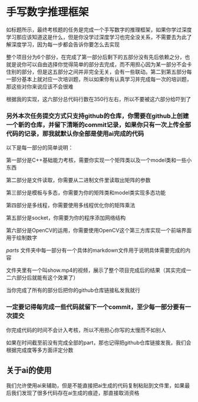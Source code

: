 # 手写数字推理框架
如标题所示，最终考核题的任务是完成一个手写数字的推理框架，如果你学过深度学习那应该知道这是什么，但是你没学过深度学习也完全没关系，不需要去为此了解深度学习，因为每一步都会告诉你要怎么去实现

整个项目分为6个部分，在完成了第一部分后剩下的五部分没有先后依赖之分，也就是说你可以自由选择你觉得简单的部分去完成，而不用担心因为某一部分不会卡住别的部分，但是这五部分之间并非完全无关，会有一些联动。第二到第五部分每一部分基本上就对应一次培训题，所以如果你有认真学习并完成每一次的培训题，那这些对你来说应该不会很难

根据我的实现，这六部分总代码行数在350行左右，所以不要被这六部分给吓到了

### **另外本次任务提交方式只支持github的仓库，你需要在github上创建一个新的仓库，并留下清晰的commit记录，如果你只有一次上传全部代码的记录，那我就默认你全部是使用ai完成的代码**

以下是每一部分的简单说明：

第一部分是C++基础能力考核，需要你实现一个矩阵类以及一个model类和一些小东西

第二部分是文件读取，你需要从二进制文件里读取出矩阵的参数

第三部分是模板与多态，你需要为你的矩阵类和model类实现多态功能

第四部分是多线程，你需要使用多线程优化你的矩阵乘法

第五部分是socket，你需要为你的程序添加网络结构

第六部分是OpenCV的运用，你需要使用OpenCV这个第三方库实现一个前端界面用于绘制数字

*parts* 文件夹中每一部分有一个具体的markdown文件用于说明具体需要完成的内容

文件夹里有一个叫show.mp4的视频，展示了整个项目完成后的结果（其实完成一二六部分后就能有这个效果了）

当你完成了所有的部分后把你的github仓库链接私发我就行

### 一定要记得每完成一些代码就留下一个commit，至少每一部分要有一次提交

你完成代码的时间不会计入考核，所以不用担心你写的太慢而不如别人

如果在时间截至前没有完成全部的part，那也记得把github仓库链接发我，我们会根据完成度等多方面评定分数

## 关于ai的使用
我们允许使用ai来辅助，但是不能直接把ai生成的代码复制粘贴到文件里，如果最后我们发现了很多代码存在ai生成的痕迹，那直接取消资格